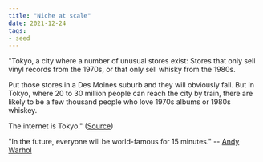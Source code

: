 ```yaml
---
title: "Niche at scale"
date: 2021-12-24
tags:
- seed
---
```


"Tokyo, a city where a number of unusual stores exist: Stores that only sell vinyl records from the 1970s, or that only sell whisky from the 1980s.

Put those stores in a Des Moines suburb and they will obviously fail. But in Tokyo, where 20 to 30 million people can reach the city by train, there are likely to be a few thousand people who love 1970s albums or 1980s whiskey.

The internet is Tokyo." ([Source](https://www.inc.com/jeff-haden/small-business-ideas-startup-ideas-start-a-business-entrepreneur-mark-cuban-how-to-decide-which-side-hustle-to-start.html))

"In the future, everyone will be world-famous for 15 minutes." -- [Andy Warhol](https://en.wikipedia.org/wiki/15_minutes_of_fame)
